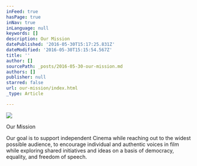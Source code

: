 ```yaml
---
inFeed: true
hasPage: true
inNav: true
inLanguage: null
keywords: []
description: Our Mission
datePublished: '2016-05-30T15:17:25.831Z'
dateModified: '2016-05-30T15:15:54.567Z'
title: ''
author: []
sourcePath: _posts/2016-05-30-our-mission.md
authors: []
publisher: null
starred: false
url: our-mission/index.html
_type: Article

---
```

![](https://the-grid-user-content.s3-us-west-2.amazonaws.com/dee4a898-eeba-45d5-a7b7-d5b58b2e5ed1.jpg)

Our Mission

Our goal is to support independent Cinema while reaching out to the widest possible audience, to encourage individual and authentic voices in film while exploring shared initiatives and ideas on a basis of democracy, equality, and freedom of speech.